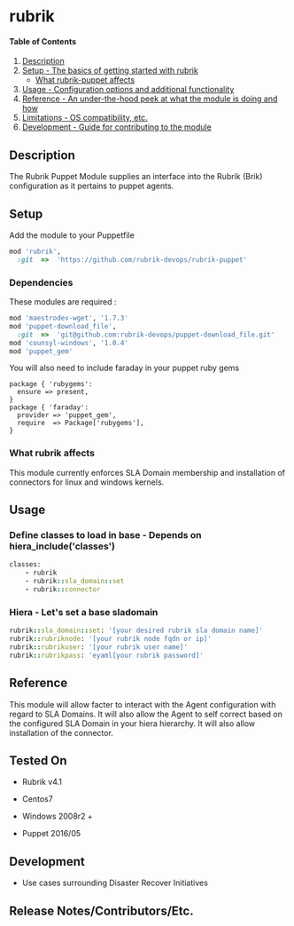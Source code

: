 # rubrik

#### Table of Contents

1. [Description](#description)
1. [Setup - The basics of getting started with rubrik](#setup)
    * [What rubrik-puppet affects](#what-rubrik-affects)
1. [Usage - Configuration options and additional functionality](#usage)
1. [Reference - An under-the-hood peek at what the module is doing and how](#reference)
1. [Limitations - OS compatibility, etc.](#limitations)
1. [Development - Guide for contributing to the module](#development)

## Description

The Rubrik Puppet Module supplies an interface into the Rubrik (Brik)
configuration as it pertains to puppet agents.

## Setup
Add the module to your Puppetfile
```ruby
mod 'rubrik',
  :git  =>  'https://github.com/rubrik-devops/rubrik-puppet'
```
### Dependencies
These modules are required :
```ruby
mod 'maestrodev-wget', '1.7.3'
mod 'puppet-download_file',
  :git  =>  'git@github.com:rubrik-devops/puppet-download_file.git'
mod 'counsyl-windows', '1.0.4'
mod 'puppet_gem'
```
You will also need to include faraday in your puppet ruby gems
```   
package { 'rubygems':
  ensure => present,
}
package { 'faraday':
  provider => 'puppet_gem',
  require  => Package['rubygems'],
}
```
### What rubrik affects

This module currently enforces SLA Domain membership and installation of connectors for linux and windows kernels. 

## Usage

### Define classes to load in base - Depends on hiera_include('classes')

```ruby
classes:
    - rubrik
    - rubrik::sla_domain::set
    - rubrik::connector
```
### Hiera - Let's set a base sladomain

```ruby
rubrik::sla_domain::set: '[your desired rubrik sla domain name]'
rubrik::rubriknode: '[your rubrik node fqdn or ip]'
rubrik::rubrikuser: '[your rubrik user name]'
rubrik::rubrikpass: 'eyaml[your rubrik password]'
```

## Reference
This module will allow facter to interact with the Agent configuration with regard to SLA Domains. It will also allow the Agent to self correct based on the configured SLA Domain in your hiera hierarchy. It will also allow installation of the connector.

## Tested On

* Rubrik v4.1

* Centos7

* Windows 2008r2 +

* Puppet 2016/05

## Development

* Use cases surrounding Disaster Recover Initiatives

## Release Notes/Contributors/Etc.
